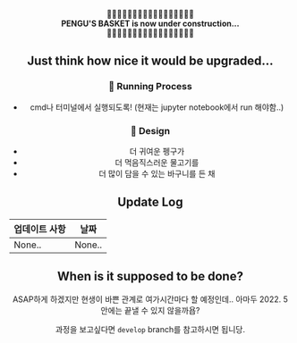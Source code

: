 <center> 🚧🚧🚧🚧🚧🚧🚧🚧🚧🚧🚧🚧🚧🚧🚧🚧🚧
<center> <strong>PENGU'S BASKET is now under construction... </strong>

  <center> 🚧🚧🚧🚧🚧🚧🚧🚧🚧🚧🚧🚧🚧🚧🚧🚧🚧

  </center>

## Just think how nice it would be upgraded...

### 🛁 Running Process

*  cmd나 터미널에서 실행되도록! (현재는 jupyter notebook에서 run 해야함..)

### 🐧 Design

* 더 귀여운 펭구가
* 더 먹음직스러운 물고기를
* 더 많이 담을 수 있는 바구니를 든 채



## Update Log

| 업데이트 사항 | 날짜   |
| ------------- | ------ |
| None..        | None.. |



## When is it supposed to be done?

ASAP하게 하겠지만 현생이 바쁜 관계로 여가시간마다 할 예정인데.. 아마두 2022. 5 안에는 끝낼 수 있지 않을까욥?

과정을 보고싶다면 `develop` branch를 참고하시면 됩니당.







